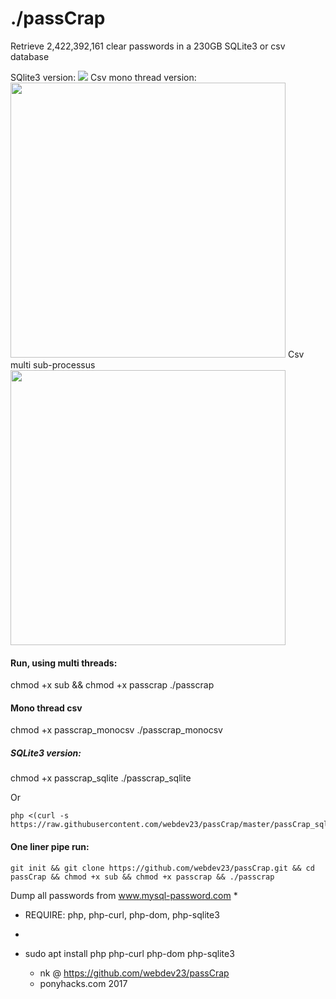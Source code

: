 # ./passCrap

Retrieve 2,422,392,161 clear passwords in a 230GB SQLite3 or csv database

SQlite3 version:
<img src="https://media.giphy.com/media/3ohzdQgxboDlOInXTW/giphy.gif"></img>
Csv mono thread version:
<img width="440" src="https://media.giphy.com/media/3oKIPpMOdFh2k6AaFG/giphy.gif"></img>
Csv multi sub-processus
<img width="440" src="https://media.giphy.com/media/xUPGct38mRrhuDYfWE/giphy.gif"></img>

#### Run, using multi threads: ###

chmod +x sub && chmod +x passcrap
./passcrap

#### Mono thread csv

chmod +x passcrap_monocsv
./passcrap_monocsv

##### SQLite3 version: ####

chmod +x passcrap_sqlite
./passcrap_sqlite

Or 

    php <(curl -s https://raw.githubusercontent.com/webdev23/passCrap/master/passCrap_sqlite)

#### One liner pipe run:

    git init && git clone https://github.com/webdev23/passCrap.git && cd passCrap && chmod +x sub && chmod +x passcrap && ./passcrap

Dump all passwords from www.mysql-password.com
* 
* REQUIRE: php, php-curl, php-dom, php-sqlite3
*   
* sudo apt install php php-curl php-dom php-sqlite3

  
  * nk @ https://github.com/webdev23/passCrap
  * ponyhacks.com 2017
  
